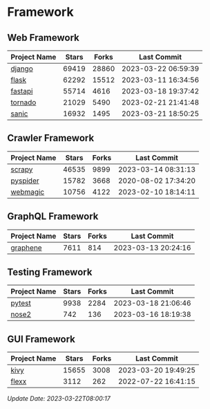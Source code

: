 # Framework

## Web Framework
| Project Name | Stars | Forks | Last Commit |
| ------------ | ----- | ----- | ----------- |
| [django](https://github.com/django/django) | 69419 | 28860 | 2023-03-22 06:59:39 |
| [flask](https://github.com/pallets/flask) | 62292 | 15512 | 2023-03-11 16:34:56 |
| [fastapi](https://github.com/tiangolo/fastapi) | 55714 | 4616 | 2023-03-18 19:37:42 |
| [tornado](https://github.com/tornadoweb/tornado) | 21029 | 5490 | 2023-02-21 21:41:48 |
| [sanic](https://github.com/sanic-org/sanic) | 16932 | 1495 | 2023-03-21 18:50:25 |

## Crawler Framework
| Project Name | Stars | Forks | Last Commit |
| ------------ | ----- | ----- | ----------- |
| [scrapy](https://github.com/scrapy/scrapy) | 46535 | 9899 | 2023-03-14 08:31:13 |
| [pyspider](https://github.com/binux/pyspider) | 15782 | 3668 | 2020-08-02 17:34:20 |
| [webmagic](https://github.com/code4craft/webmagic) | 10756 | 4122 | 2023-02-10 18:14:11 |

## GraphQL Framework
| Project Name | Stars | Forks | Last Commit |
| ------------ | ----- | ----- | ----------- |
| [graphene](https://github.com/graphql-python/graphene) | 7611 | 814 | 2023-03-13 20:24:16 |

## Testing Framework
| Project Name | Stars | Forks | Last Commit |
| ------------ | ----- | ----- | ----------- |
| [pytest](https://github.com/pytest-dev/pytest) | 9938 | 2284 | 2023-03-18 21:06:46 |
| [nose2](https://github.com/nose-devs/nose2) | 742 | 136 | 2023-03-16 18:19:38 |

## GUI Framework
| Project Name | Stars | Forks | Last Commit |
| ------------ | ----- | ----- | ----------- |
| [kivy](https://github.com/kivy/kivy) | 15655 | 3008 | 2023-03-20 19:49:25 |
| [flexx](https://github.com/flexxui/flexx) | 3112 | 262 | 2022-07-22 16:41:15 |

*Update Date: 2023-03-22T08:00:17*